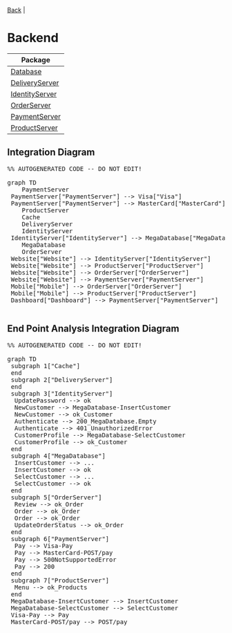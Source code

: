 
<script src="https://cdn.jsdelivr.net/npm/mermaid/dist/mermaid.min.js"></script>


 [Back](../README.md) |  
# Backend

| Package |
----|
[Database](Database/README.md)|
[DeliveryServer](DeliveryServer/README.md)|
[IdentityServer](IdentityServer/README.md)|
[OrderServer](OrderServer/README.md)|
[PaymentServer](PaymentServer/README.md)|
[ProductServer](ProductServer/README.md)|

## Integration Diagram
<pre class="mermaid">
%% AUTOGENERATED CODE -- DO NOT EDIT!

graph TD
    PaymentServer
 PaymentServer["PaymentServer"] --> Visa["Visa"]
 PaymentServer["PaymentServer"] --> MasterCard["MasterCard"]
    ProductServer
    Cache
    DeliveryServer
    IdentityServer
 IdentityServer["IdentityServer"] --> MegaDatabase["MegaDatabase"]
    MegaDatabase
    OrderServer
 Website["Website"] --> IdentityServer["IdentityServer"]
 Website["Website"] --> ProductServer["ProductServer"]
 Website["Website"] --> OrderServer["OrderServer"]
 Website["Website"] --> PaymentServer["PaymentServer"]
 Mobile["Mobile"] --> OrderServer["OrderServer"]
 Mobile["Mobile"] --> ProductServer["ProductServer"]
 Dashboard["Dashboard"] --> PaymentServer["PaymentServer"]

</pre>

## End Point Analysis Integration Diagram
<pre class="mermaid">
%% AUTOGENERATED CODE -- DO NOT EDIT!

graph TD
 subgraph 1["Cache"]
 end
 subgraph 2["DeliveryServer"]
 end
 subgraph 3["IdentityServer"]
  UpdatePassword --> ok
  NewCustomer --> MegaDatabase-InsertCustomer
  NewCustomer --> ok_Customer
  Authenticate --> 200_MegaDatabase.Empty
  Authenticate --> 401_UnauthorizedError
  CustomerProfile --> MegaDatabase-SelectCustomer
  CustomerProfile --> ok_Customer
 end
 subgraph 4["MegaDatabase"]
  InsertCustomer --> ...
  InsertCustomer --> ok
  SelectCustomer --> ...
  SelectCustomer --> ok
 end
 subgraph 5["OrderServer"]
  Review --> ok_Order
  Order --> ok_Order
  Order --> ok_Order
  UpdateOrderStatus --> ok_Order
 end
 subgraph 6["PaymentServer"]
  Pay --> Visa-Pay
  Pay --> MasterCard-POST/pay
  Pay --> 500NotSupportedError
  Pay --> 200
 end
 subgraph 7["ProductServer"]
  Menu --> ok_Products
 end
 MegaDatabase-InsertCustomer --> InsertCustomer
 MegaDatabase-SelectCustomer --> SelectCustomer
 Visa-Pay --> Pay
 MasterCard-POST/pay --> POST/pay

</pre>

